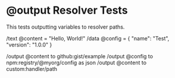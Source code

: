 # @output Resolver Tests

This tests outputting variables to resolver paths.

/text @content = "Hello, World!"
/data @config = { "name": "Test", "version": "1.0.0" }

/output @content to github:gist/example
/output @config to npm:registry/@myorg/config as json
/output @content to custom:handler/path